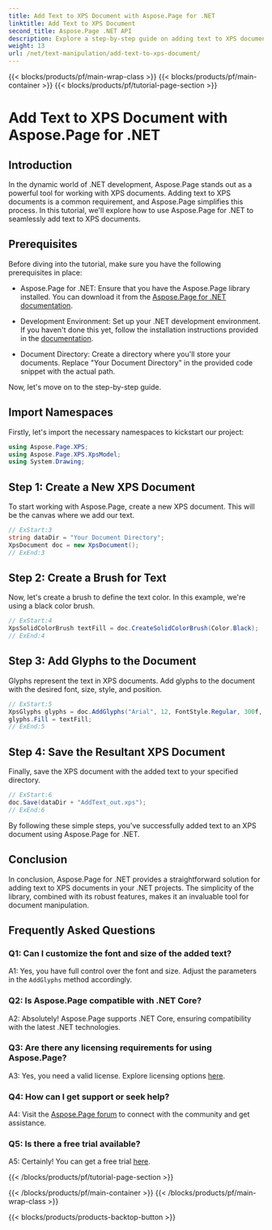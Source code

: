 ```yaml
---
title: Add Text to XPS Document with Aspose.Page for .NET
linktitle: Add Text to XPS Document
second_title: Aspose.Page .NET API
description: Explore a step-by-step guide on adding text to XPS documents using Aspose.Page for .NET. Enhance your .NET projects effortlessly.
weight: 13
url: /net/text-manipulation/add-text-to-xps-document/
---
```


{{< blocks/products/pf/main-wrap-class >}}
{{< blocks/products/pf/main-container >}}
{{< blocks/products/pf/tutorial-page-section >}}

# Add Text to XPS Document with Aspose.Page for .NET

## Introduction

In the dynamic world of .NET development, Aspose.Page stands out as a powerful tool for working with XPS documents. Adding text to XPS documents is a common requirement, and Aspose.Page simplifies this process. In this tutorial, we'll explore how to use Aspose.Page for .NET to seamlessly add text to XPS documents.

## Prerequisites

Before diving into the tutorial, make sure you have the following prerequisites in place:

- Aspose.Page for .NET: Ensure that you have the Aspose.Page library installed. You can download it from the [Aspose.Page for .NET documentation](https://reference.aspose.com/page/net/).

- Development Environment: Set up your .NET development environment. If you haven't done this yet, follow the installation instructions provided in the [documentation](https://reference.aspose.com/page/net/).

- Document Directory: Create a directory where you'll store your documents. Replace "Your Document Directory" in the provided code snippet with the actual path.

Now, let's move on to the step-by-step guide.

## Import Namespaces

Firstly, let's import the necessary namespaces to kickstart our project:

```csharp
using Aspose.Page.XPS;
using Aspose.Page.XPS.XpsModel;
using System.Drawing;
```

## Step 1: Create a New XPS Document

To start working with Aspose.Page, create a new XPS document. This will be the canvas where we add our text.

```csharp
// ExStart:3
string dataDir = "Your Document Directory";
XpsDocument doc = new XpsDocument();
// ExEnd:3
```

## Step 2: Create a Brush for Text

Now, let's create a brush to define the text color. In this example, we're using a black color brush.

```csharp
// ExStart:4
XpsSolidColorBrush textFill = doc.CreateSolidColorBrush(Color.Black);
// ExEnd:4
```

## Step 3: Add Glyphs to the Document

Glyphs represent the text in XPS documents. Add glyphs to the document with the desired font, size, style, and position.

```csharp
// ExStart:5
XpsGlyphs glyphs = doc.AddGlyphs("Arial", 12, FontStyle.Regular, 300f, 450f, "Hello World!");
glyphs.Fill = textFill;
// ExEnd:5
```

## Step 4: Save the Resultant XPS Document

Finally, save the XPS document with the added text to your specified directory.

```csharp
// ExStart:6
doc.Save(dataDir + "AddText_out.xps");
// ExEnd:6
```

By following these simple steps, you've successfully added text to an XPS document using Aspose.Page for .NET.

## Conclusion

In conclusion, Aspose.Page for .NET provides a straightforward solution for adding text to XPS documents in your .NET projects. The simplicity of the library, combined with its robust features, makes it an invaluable tool for document manipulation.

## Frequently Asked Questions

### Q1: Can I customize the font and size of the added text?

A1: Yes, you have full control over the font and size. Adjust the parameters in the `AddGlyphs` method accordingly.

### Q2: Is Aspose.Page compatible with .NET Core?

A2: Absolutely! Aspose.Page supports .NET Core, ensuring compatibility with the latest .NET technologies.

### Q3: Are there any licensing requirements for using Aspose.Page?

A3: Yes, you need a valid license. Explore licensing options [here](https://purchase.aspose.com/buy).

### Q4: How can I get support or seek help?

A4: Visit the [Aspose.Page forum](https://forum.aspose.com/c/page/39) to connect with the community and get assistance.

### Q5: Is there a free trial available?

A5: Certainly! You can get a free trial [here](https://releases.aspose.com/).

{{< /blocks/products/pf/tutorial-page-section >}}

{{< /blocks/products/pf/main-container >}}
{{< /blocks/products/pf/main-wrap-class >}}

{{< blocks/products/products-backtop-button >}}
